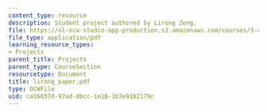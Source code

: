 ```yaml
---
content_type: resource
description: Student project authored by Lirong Zeng.
file: https://ol-ocw-studio-app-production.s3.amazonaws.com/courses/3-45-magnetic-materials-spring-2004/ca16657d97addbcc1e181b7e91b2179c_lirong_paper.pdf
file_type: application/pdf
learning_resource_types:
- Projects
parent_title: Projects
parent_type: CourseSection
resourcetype: Document
title: lirong_paper.pdf
type: OCWFile
uid: ca16657d-97ad-dbcc-1e18-1b7e91b2179c
---
```

